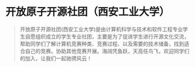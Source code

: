 # 开放原子开源社团（西安工业大学）
> 开放原子开源社团(西安工业大学)是由计算机科学与技术和软件工程专业学生自愿组织成立的学生专业社团，主要是为了促进学生进行开源文化交流，帮助同学们了解计算机竞赛种类、竞赛过程、以及需要的技术储备，找到适合自己的竞赛。协助其他竞赛开展。海阔凭鱼跃，天高任鸟飞，欢迎同学们的加入，让我们一起驰骋风云！